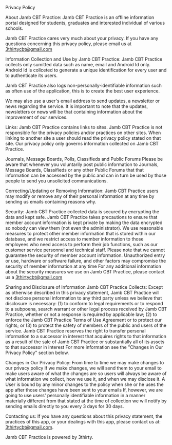 Privacy Policy

About Jamb CBT Practice: Jamb CBT Practice is an offline information portal designed for students, graduates and interested individual of various schools.

Jamb CBT Practice cares very much about your privacy. If you have any questions concerning this privacy policy, please email us at 3thirtycbt@gmail.com

Information Collection and Use by Jamb CBT Practice: Jamb CBT Practice collects only sumitted data such as name, email and Android Id only. Android Id is collceted to generate a unique identification for every user and to authenticate its users.

Jamb CBT Practice also logs non-personally-identifiable information such as often use of the application, this is to create the best user experience.

We may also use a user's email address to send updates, a newsletter or news regarding the service. It is important to note that the updates, newsletters or news will be that containing information about the improvement of our services.

Links: Jamb CBT Practice contains links to sites. Jamb CBT Practice is not responsible for the privacy policies and/or practices on other sites. When linking to another site a user should read the privacy policy stated on that site. Our privacy policy only governs information collected on Jamb CBT Practice.

Journals, Message Boards, Polls, Classifieds and Public Forums Please be aware that whenever you voluntarily post public information to Journals, Message Boards, Classifieds or any other Public Forums that that information can be accessed by the public and can in turn be used by those people to send you unsolicited communications.

Correcting/Updating or Removing Information: Jamb CBT Practice users may modify or remove any of their personal information at any time by sending us emails containing reasons why.

Security: Jamb CBT Practice collected data is secured by encrypting the data and kept safe. Jamb CBT Practice takes precautions to ensure that member account information is kept private by making the data encrypted so nobody can view them (not even the administrator). We use reasonable measures to protect other member information that is stored within our database, and we restrict access to member information to those employees who need access to perform their job functions, such as our customer service personnel and technical staff. Please note that we cannot guarantee the security of member account information. Unauthorized entry or use, hardware or software failure, and other factors may compromise the security of member information at any time For any additional information about the security measures we use on Jamb CBT Practice, please contact us a 3thirtycbt@gmail.com

Sharing and Disclosure of Information Jamb CBT Practice Collects: Except as otherwise described in this privacy statement, Jamb CBT Practice will not disclose personal information to any third party unless we believe that disclosure is necessary: (1) to conform to legal requirements or to respond to a subpoena, search warrant or other legal process received by Jamb CBT Practice, whether or not a response is required by applicable law; (2) to enforce the Jamb CBT Practice Terms of Use Agreement or to protect our rights; or (3) to protect the safety of members of the public and users of the service. Jamb CBT Practice reserves the right to transfer personal information to a successor in interest that acquires rights to that information as a result of the sale of Jamb CBT Practice or substantially all of its assets to that successor in interest For more information see the "Changes in Our Privacy Policy" section below.

Changes in Our Privacy Policy: From time to time we may make changes to our privacy policy If we make changes, we will send them to your email to make users aware of what the changes are so users will always be aware of what information we collect, how we use it, and when we may disclose it. A User is bound by any minor changes to the policy when she or he uses the app after those changes have been sent to your emails If, however, we are going to use users' personally identifiable information in a manner materially different from that stated at the time of collection we will notify by sending emails directly to you every 3 days for 30 days.

Contacting us: If you have any questions about this privacy statement, the practices of this app, or your dealings with this app, please contact us at: 3thirtycbt@gmail.com.

Jamb CBT Practice is powered by 3thirty.
